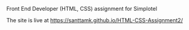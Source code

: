 Front End Developer (HTML, CSS) assignment for Simplotel

The site is live at https://santtamk.github.io/HTML-CSS-Assignment2/
